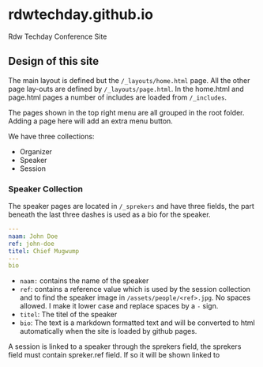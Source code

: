 # rdwtechday.github.io
Rdw Techday Conference Site

## Design of this site
The main layout is defined but the `/_layouts/home.html` page. All the other page lay-outs are defined by `/_layouts/page.html`. In the home.html and page.html pages a number of includes are loaded from `/_includes`.

The pages shown in the top right menu are all grouped in the root folder. Adding a page here will add an extra menu button.

We have three collections:
- Organizer
- Speaker
- Session

### Speaker Collection
The speaker pages are located in `/_sprekers` and have three fields, the part beneath the last three dashes is used as a bio for the speaker. 
```yaml
---
naam: John Doe
ref: john-doe
titel: Chief Mugwump
---
bio
```
- `naam:` contains the name of the speaker
- `ref`: contains a reference value which is used by the session collection and to find the speaker image in `/assets/people/<ref>.jpg`. No spaces allowed. I make it lower case and replace spaces by a `-` sign.
- `titel`: The titel of the speaker
-  `bio`: The text is a markdown formatted text and will be converted to html automatically when the site is loaded by github pages.


A session is linked to a speaker through the sprekers field, the sprekers field must contain spreker.ref field. If so it will be shown linked to 


